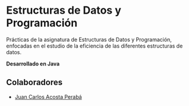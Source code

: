 # Estructuras de Datos y Programación

Prácticas de la asignatura de Estructuras de Datos y Programación, enfocadas en el estudio de la eficiencia de las diferentes estructuras de datos.

**Desarrollado en Java**

## Colaboradores

* [Juan Carlos Acosta Perabá](./JuanCarlosAcostaPeraba/)
